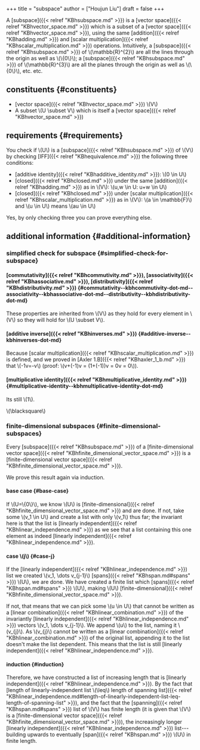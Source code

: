 +++
title = "subspace"
author = ["Houjun Liu"]
draft = false
+++

A [subspace]({{< relref "KBhsubspace.md" >}}) is a [vector space]({{< relref "KBhvector_space.md" >}}) which is a subset of a [vector space]({{< relref "KBhvector_space.md" >}}), using the same [addition]({{< relref "KBhadding.md" >}}) and [scalar multiplication]({{< relref "KBhscalar_multiplication.md" >}}) operations. Intuitively, a [subspace]({{< relref "KBhsubspace.md" >}}) of \\(\mathbb{R}^{2}\\) are all the lines through the origin as well as \\(\\{0\\}\\); a [subspace]({{< relref "KBhsubspace.md" >}}) of \\(\mathbb{R}^{3}\\) are all the planes through the origin as well as \\(\\{0\\}\\), etc. etc.


## constituents {#constituents}

-   [vector space]({{< relref "KBhvector_space.md" >}}) \\(V\\)
-   A subset \\(U \subset V\\) which is itself a [vector space]({{< relref "KBhvector_space.md" >}})


## requirements {#requirements}

You check if \\(U\\) is a [subspace]({{< relref "KBhsubspace.md" >}}) of \\(V\\) by checking [IFF]({{< relref "KBhequivalence.md" >}}) the following three conditions:

-   [additive identity]({{< relref "KBhadditive_identity.md" >}}): \\(0 \in U\\)
-   [closed]({{< relref "KBhclosed.md" >}}) under the same [addition]({{< relref "KBhadding.md" >}}) as in \\(V\\): \\(u,w \in U: u+w \in U\\)
-   [closed]({{< relref "KBhclosed.md" >}}) under [scalar multiplication]({{< relref "KBhscalar_multiplication.md" >}}) as in \\(V\\): \\(a \in \mathbb{F}\\) and \\(u \in U\\) means \\(au \in U\\)

Yes, by only checking three you can prove everything else.


## additional information {#additional-information}


### simplified check for subspace {#simplified-check-for-subspace}


#### [commutativity]({{< relref "KBhcommutivity.md" >}}), [associativity]({{< relref "KBhassociative.md" >}}), [distributivity]({{< relref "KBhdistributivity.md" >}}) {#commutativity--kbhcommutivity-dot-md--associativity--kbhassociative-dot-md--distributivity--kbhdistributivity-dot-md}

These properties are inherited from \\(V\\) as they hold for every element in \\(V\\) so they will hold for \\(U \subset V\\).


#### [additive inverse]({{< relref "KBhinverses.md" >}}) {#additive-inverse--kbhinverses-dot-md}

Because [scalar multiplication]({{< relref "KBhscalar_multiplication.md" >}}) is defined, and we proved in [Axler 1.B]({{< relref "KBhaxler_1_b.md" >}}) that \\(-1v=-v\\) (proof: \\(v+(-1)v = (1+(-1))v = 0v = 0\\)).


#### [multiplicative identity]({{< relref "KBhmultiplicative_identity.md" >}}) {#multiplicative-identity--kbhmultiplicative-identity-dot-md}

Its still \\(1\\).

\\(\blacksquare\\)


### finite-dimensional subspaces {#finite-dimensional-subspaces}

Every [subspace]({{< relref "KBhsubspace.md" >}}) of a [finite-dimensional vector space]({{< relref "KBhfinite_dimensional_vector_space.md" >}}) is a [finite-dimensional vector space]({{< relref "KBhfinite_dimensional_vector_space.md" >}}).

We prove this result again via induction.


#### base case {#base-case}

If \\(U=\\{0\\}\\), we know \\(U\\) is [finite-dimensional]({{< relref "KBhfinite_dimensional_vector_space.md" >}}) and are done. If not, take some \\(v\_1 \in U\\) and create a list with only \\(v\_1\\) thus far; the invariant here is that the list is [linearly independent]({{< relref "KBhlinear_independence.md" >}}) as we see that a list containing this one element as indeed [linearly independent]({{< relref "KBhlinear_independence.md" >}}).


#### case \\(j\\) {#case-j}

If the [linearly independent]({{< relref "KBhlinear_independence.md" >}}) list we created \\(v\_1, \dots v\_{j-1}\\) [spans]({{< relref "KBhspan.md#spans" >}}) \\(U\\), we are done. We have created a finite list which [spans]({{< relref "KBhspan.md#spans" >}}) \\(U\\), making \\(U\\) [finite-dimensional]({{< relref "KBhfinite_dimensional_vector_space.md" >}}).

If not, that means that we can pick some \\(u \in U\\) that cannot be written as a [linear combination]({{< relref "KBhlinear_combination.md" >}}) of the invariantly [linearly independent]({{< relref "KBhlinear_independence.md" >}}) vectors \\(v\_1, \dots v\_{j-1}\\). We append \\(u\\) to the list, naming it \\(v\_{j}\\). As \\(v\_{j}\\) cannot be written as a [linear combination]({{< relref "KBhlinear_combination.md" >}}) of the original list, appending it to the list doesn't make the list dependent. This means that the list is still [linearly independent]({{< relref "KBhlinear_independence.md" >}}).


#### induction {#induction}

Therefore, we have constructed a list of increasing length that is [linearly independent]({{< relref "KBhlinear_independence.md" >}}). By the fact that [length of linearly-independent list \\(\leq\\) length of spanning list]({{< relref "KBhlinear_independence.md#length-of-linearly-independent-list-leq-length-of-spanning-list" >}}), and the fact that the [spanning]({{< relref "KBhspan.md#spans" >}}) list of \\(V\\) has finite length (it is given that \\(V\\) is a [finite-dimensional vector space]({{< relref "KBhfinite_dimensional_vector_space.md" >}})), the increasingly longer [linearly independent]({{< relref "KBhlinear_independence.md" >}}) list---building upwards to eventually [span]({{< relref "KBhspan.md" >}}) \\(U\\) in finite length.